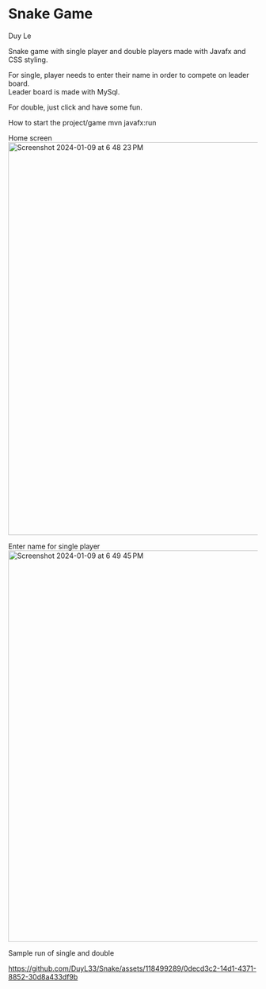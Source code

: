 # Snake Game
Duy Le

Snake game with single player and double players made with Javafx and CSS styling.


For single, player needs to enter their name in order to compete on leader board. <br />
Leader board is made with MySql.

For double, just click and have some fun.


How to start the project/game
mvn javafx:run


Home screen <br />
<img width="792" alt="Screenshot 2024-01-09 at 6 48 23 PM" src="https://github.com/DuyL33/Snake/assets/118499289/b73e8d65-17ad-48f4-961f-b1a2fb4e4eca">


Enter name for single player <br />
<img width="789" alt="Screenshot 2024-01-09 at 6 49 45 PM" src="https://github.com/DuyL33/Snake/assets/118499289/65e61647-2a54-4778-8a8e-84e5735a60a3">

Sample run of single and double <br />

https://github.com/DuyL33/Snake/assets/118499289/0decd3c2-14d1-4371-8852-30d8a433df9b

